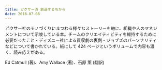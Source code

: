 ```yaml
---
title: ピクサー流 創造するちから
date: 2018-07-08
---
```


ピクサー社のモノづくりにまつわる様々なストーリーを軸に、組織や人のマネジメントについて示唆している本。チームのクリエイティビティを維持するために必要だったこと・ディズニー社による買収劇の裏側・ジョブズのパーソナリティなどについて書かれている。紙にして 424 ページというボリュームで内容も濃く、読み応えがある。

<affiliate-link
  src="https://images-fe.ssl-images-amazon.com/images/I/51HicxQBZZL.jpg"
  href="https://www.amazon.co.jp/dp/B00OYMOEOS/"
  tag="1000ch-22"
  title="ピクサー流 創造するちから">
  Ed Catmull (著)、Amy Wallace (著)、石原 薫 (翻訳)
</affiliate-link>

